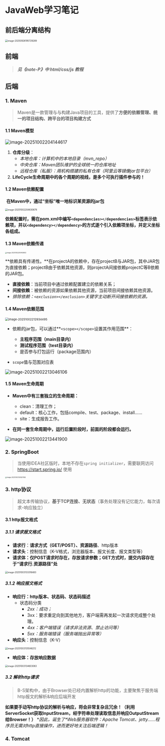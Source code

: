 # **JavaWeb学习笔记**

## **前后端分离结构**

<img src="Note_pic\image-20250926195729289.png" alt="image-20250926195729289" style="zoom: 50%;" />

## **前端**

> ***见《note-P》中 html/css/js 教程***

## **后端**

### **1. Maven**

> Maven是一款管理与与构建Java项目的工具，提供了**方便的依赖管理、统一的项目结构、跨平台的项目构建方式**

#### 1.1 Maven模型

![image-20251002204144617](Note_pic\image-20251002204144617.png)

1. **仓库分级**：
   - *本地仓库：计算机中的本地目录（mvn_repo）*
   - *中央仓库：Maven团队维护的全球统一的仓库地址*
   - *远程仓库（私服）：用机构搭建的私有仓库（阿里云等镜像jar包平台）*
2. **LifeCycle生命周期中的各个周期的视线，是多个可执行插件参与的！**



#### 1.2 Maven依赖配置

​	**在Maven中，通过“坐标”唯一地标识某资源的jar包**

<img src="Note_pic\image-20251002204630678.png" alt="image-20251002204630678" style="zoom: 50%;" />

​	**依赖配置时，需在pom.xml中编写`<dependencies></dependencies>`标签表示依赖项，并以`<dependency></dependency>`的方式逐个引入依赖项坐标，并定义坐标各组成。**



#### 1.3 Maven依赖传递

<img src="C:\Users\86157\Desktop\Guide-to-Learning-Coding\Guide-to-Learning-Coding\note-J\Note_pic\image-20251002205459063.png" alt="image-20251002205459063" style="zoom: 33%;" />

​	**依赖具有传递性。**在projectA的依赖中，存在projectB与JAR包，其中JAR包为直接依赖；projectB由于依赖其他资源，则projectA间接依赖projectC等B依赖的JAR包。

- **直接依赖**：当前项目中通过依赖配置建立的依赖关系；
- **间接依赖**：被依赖的资源如果依赖其他资源，当前项目间接依赖其他资源。
- *排除依赖：`<exclusion></exclusion>`关键字主动断开间接依赖的资源。*



#### 1.4 Maven依赖范围

<img src="Note_pic\image-20251002212934495.png" alt="image-20251002212934495" style="zoom: 67%;" />

- 依赖的jar包，可以通过**`<scope></scope>`设置其作用范围**：
  - **主程序范围（main目录内）**
  - **测试程序范围（test目录内）**
  - 是否参与打包运行（package范围内）

- `scope`值与范围对应表

![image-20251002213046106](Note_pic\image-20251002213046106.png)



#### 1.5 Maven生命周期

- **Maven中有三套独立的生命周期：**
  - clean：清理工作；
  - default：核心工作，包括compile、test、package、install......
  - site：生成报告工作。

- **在同一套生命周期中，运行后置阶段时，前面的阶段都会运行。**

![image-20251002213441900](Note_pic\image-20251002213441900.png)



### **2. SpringBoot**

> 当使用IDEA社区版时，本地不存在`spring initializer`，需要联网访问 https://start.spring.io/ 使用

<img src="Note_pic\image-20251003130927992.png" alt="image-20251003130927992" style="zoom:33%;" />



### **3. http协议**

> 超文本传输协议，**基于TCP连接、无状态**（事务处理没有记忆能力，每次请求-响应独立）

#### 3.1 http报文格式

##### 3.1.1 请求报文格式

- **请求行**：**请求方式（GET/POST）、资源路径**、http版本
- **请求头**：控制信息（K-V格式，浏览器版本、报文长度、报文类型等）
- **请求体：仅POST请求时存在，存放请求参数；GET方式时，提交内容存在于“请求行.资源路径”处**

<img src="Note_pic\image-20251003133316483.png" alt="image-20251003133316483" style="zoom:50%;" />

##### 3.1.2 响应报文格式

- **响应行：http版本、状态码、状态码描述**
  - 状态码分类
    - *2xx：成功；*
    - 3xx：要求重定向到其他地方，客户端需再发起一次请求完成整个处理。
    - *4xx：客户端错误（请求非法资源、禁止访问等）*
    - *5xx：服务端错误（服务端抛出异常等）*
- **响应头**：控制信息（K-V）

<img src="Note_pic\image-20251003135546212.png" alt="image-20251003135546212" style="zoom:50%;" />

- **响应体：存放响应数据**

<img src="Note_pic\image-20251003134603063.png" alt="image-20251003134603063" style="zoom:50%;" />



##### 3.2 解析http请求

> B-S架构中，由于Browser处已经内置解析http的功能，主要聚焦于服务端http报文的解析&响应后端开发

​	**如果要手动写http协议的解析与响应，将会非常复杂且冗余！（利用ServerSocket获取InputStream，经字符串处理读取信息并响应OutputStream给Browser！）** **因此，诞生了*Web服务器软件：Apache Tomcat、jetty......*程序员无需对http直接操作，进而更好地关注后端逻辑！**



### **4. Tomcat**
